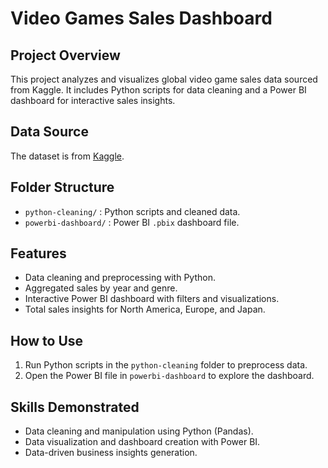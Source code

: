 # Video Games Sales Dashboard

## Project Overview
This project analyzes and visualizes global video game sales data sourced from Kaggle. It includes Python scripts for data cleaning and a Power BI dashboard for interactive sales insights.

## Data Source
The dataset is from [Kaggle](https://www.kaggle.com/datasets/gregorut/videogamesales).

## Folder Structure
- `python-cleaning/` : Python scripts and cleaned data.  
- `powerbi-dashboard/` : Power BI `.pbix` dashboard file.

## Features
- Data cleaning and preprocessing with Python.  
- Aggregated sales by year and genre.  
- Interactive Power BI dashboard with filters and visualizations.  
- Total sales insights for North America, Europe, and Japan.

## How to Use
1. Run Python scripts in the `python-cleaning` folder to preprocess data.  
2. Open the Power BI file in `powerbi-dashboard` to explore the dashboard.

## Skills Demonstrated
- Data cleaning and manipulation using Python (Pandas).  
- Data visualization and dashboard creation with Power BI.  
- Data-driven business insights generation.